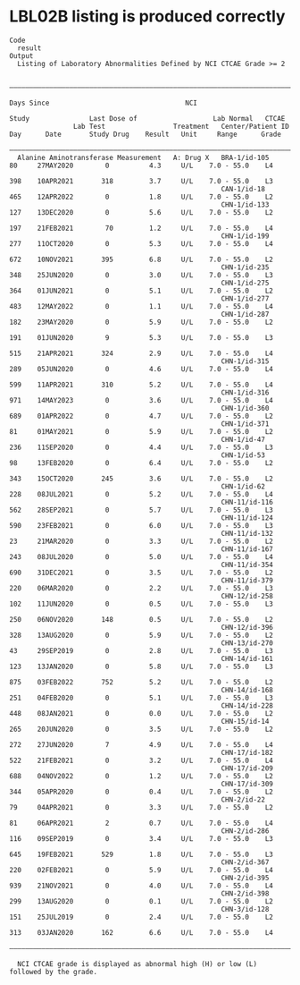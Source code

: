 # LBL02B listing is produced correctly

    Code
      result
    Output
      Listing of Laboratory Abnormalities Defined by NCI CTCAE Grade >= 2
      
      ————————————————————————————————————————————————————————————————————————————————————————————————————————————————————————————————————————————
                                                                                                  Days Since                                  NCI 
                                                                             Study               Last Dose of                   Lab Normal   CTCAE
                    Lab Test                 Treatment   Center/Patient ID    Day      Date       Study Drug    Result   Unit     Range      Grade
      ————————————————————————————————————————————————————————————————————————————————————————————————————————————————————————————————————————————
      Alanine Aminotransferase Measurement   A: Drug X   BRA-1/id-105         80     27MAY2020        0          4.3     U/L    7.0 - 55.0    L4  
                                                                              398    10APR2021       318         3.7     U/L    7.0 - 55.0    L3  
                                                         CAN-1/id-18          465    12APR2022        0          1.8     U/L    7.0 - 55.0    L2  
                                                         CHN-1/id-133         127    13DEC2020        0          5.6     U/L    7.0 - 55.0    L2  
                                                                              197    21FEB2021        70         1.2     U/L    7.0 - 55.0    L4  
                                                         CHN-1/id-199         277    11OCT2020        0          5.3     U/L    7.0 - 55.0    L4  
                                                                              672    10NOV2021       395         6.8     U/L    7.0 - 55.0    L2  
                                                         CHN-1/id-235         348    25JUN2020        0          3.0     U/L    7.0 - 55.0    L3  
                                                         CHN-1/id-275         364    01JUN2021        0          5.1     U/L    7.0 - 55.0    L2  
                                                         CHN-1/id-277         483    12MAY2022        0          1.1     U/L    7.0 - 55.0    L4  
                                                         CHN-1/id-287         182    23MAY2020        0          5.9     U/L    7.0 - 55.0    L2  
                                                                              191    01JUN2020        9          5.3     U/L    7.0 - 55.0    L3  
                                                                              515    21APR2021       324         2.9     U/L    7.0 - 55.0    L4  
                                                         CHN-1/id-315         289    05JUN2020        0          4.6     U/L    7.0 - 55.0    L4  
                                                                              599    11APR2021       310         5.2     U/L    7.0 - 55.0    L4  
                                                         CHN-1/id-316         971    14MAY2023        0          3.6     U/L    7.0 - 55.0    L4  
                                                         CHN-1/id-360         689    01APR2022        0          4.7     U/L    7.0 - 55.0    L2  
                                                         CHN-1/id-371         81     01MAY2021        0          5.9     U/L    7.0 - 55.0    L2  
                                                         CHN-1/id-47          236    11SEP2020        0          4.4     U/L    7.0 - 55.0    L3  
                                                         CHN-1/id-53          98     13FEB2020        0          6.4     U/L    7.0 - 55.0    L2  
                                                                              343    15OCT2020       245         3.6     U/L    7.0 - 55.0    L2  
                                                         CHN-1/id-62          228    08JUL2021        0          5.2     U/L    7.0 - 55.0    L4  
                                                         CHN-11/id-116        562    28SEP2021        0          5.7     U/L    7.0 - 55.0    L3  
                                                         CHN-11/id-124        590    23FEB2021        0          6.0     U/L    7.0 - 55.0    L3  
                                                         CHN-11/id-132        23     21MAR2020        0          3.3     U/L    7.0 - 55.0    L2  
                                                         CHN-11/id-167        243    08JUL2020        0          5.0     U/L    7.0 - 55.0    L4  
                                                         CHN-11/id-354        690    31DEC2021        0          3.5     U/L    7.0 - 55.0    L2  
                                                         CHN-11/id-379        220    06MAR2020        0          2.2     U/L    7.0 - 55.0    L3  
                                                         CHN-12/id-258        102    11JUN2020        0          0.5     U/L    7.0 - 55.0    L3  
                                                                              250    06NOV2020       148         0.5     U/L    7.0 - 55.0    L2  
                                                         CHN-12/id-396        328    13AUG2020        0          5.9     U/L    7.0 - 55.0    L2  
                                                         CHN-13/id-270        43     29SEP2019        0          2.8     U/L    7.0 - 55.0    L3  
                                                         CHN-14/id-161        123    13JAN2020        0          5.8     U/L    7.0 - 55.0    L3  
                                                                              875    03FEB2022       752         5.2     U/L    7.0 - 55.0    L2  
                                                         CHN-14/id-168        251    04FEB2020        0          5.1     U/L    7.0 - 55.0    L3  
                                                         CHN-14/id-228        448    08JAN2021        0          0.0     U/L    7.0 - 55.0    L2  
                                                         CHN-15/id-14         265    20JUN2020        0          3.5     U/L    7.0 - 55.0    L2  
                                                                              272    27JUN2020        7          4.9     U/L    7.0 - 55.0    L4  
                                                         CHN-17/id-182        522    21FEB2021        0          3.2     U/L    7.0 - 55.0    L4  
                                                         CHN-17/id-209        688    04NOV2022        0          1.2     U/L    7.0 - 55.0    L2  
                                                         CHN-17/id-309        344    05APR2020        0          0.4     U/L    7.0 - 55.0    L2  
                                                         CHN-2/id-22          79     04APR2021        0          3.3     U/L    7.0 - 55.0    L2  
                                                                              81     06APR2021        2          0.7     U/L    7.0 - 55.0    L4  
                                                         CHN-2/id-286         116    09SEP2019        0          3.4     U/L    7.0 - 55.0    L3  
                                                                              645    19FEB2021       529         1.8     U/L    7.0 - 55.0    L3  
                                                         CHN-2/id-367         220    02FEB2021        0          5.9     U/L    7.0 - 55.0    L4  
                                                         CHN-2/id-395         939    21NOV2021        0          4.0     U/L    7.0 - 55.0    L4  
                                                         CHN-2/id-398         299    13AUG2020        0          0.1     U/L    7.0 - 55.0    L2  
                                                         CHN-3/id-128         151    25JUL2019        0          2.4     U/L    7.0 - 55.0    L2  
                                                                              313    03JAN2020       162         6.6     U/L    7.0 - 55.0    L4  
      ————————————————————————————————————————————————————————————————————————————————————————————————————————————————————————————————————————————
      
      NCI CTCAE grade is displayed as abnormal high (H) or low (L) followed by the grade.

